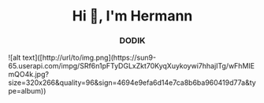 <h1 align="center">Hi 👋, I'm Hermann</h1>
<h3 align="center">DODIK</h3>

<p align="left">
![alt text]([http://url/to/img.png](https://sun9-65.userapi.com/impg/SRf6n1pFTyDGLxZkt70KyqXuykoywi7hhajITg/wFhMIEmQO4k.jpg?size=320x266&quality=96&sign=4694e9efa6d14e7ca8b6ba960419d77a&type=album))
</p>

